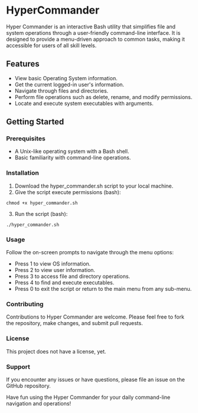 # HyperCommander

Hyper Commander is an interactive Bash utility that simplifies file and system operations through a user-friendly command-line interface. It is designed to provide a menu-driven approach to common tasks, making it accessible for users of all skill levels.

## Features
- View basic Operating System information.
- Get the current logged-in user's information.
- Navigate through files and directories.
- Perform file operations such as delete, rename, and modify permissions.
- Locate and execute system executables with arguments.

## Getting Started
### Prerequisites
- A Unix-like operating system with a Bash shell.
- Basic familiarity with command-line operations.

### Installation
1. Download the hyper_commander.sh script to your local machine.
2. Give the script execute permissions (bash):
```
chmod +x hyper_commander.sh
```
3. Run the script (bash):
```
./hyper_commander.sh
```

### Usage
Follow the on-screen prompts to navigate through the menu options:

- Press 1 to view OS information.
- Press 2 to view user information.
- Press 3 to access file and directory operations.
- Press 4 to find and execute executables.
- Press 0 to exit the script or return to the main menu from any sub-menu.

### Contributing
Contributions to Hyper Commander are welcome. Please feel free to fork the repository, make changes, and submit pull requests.

### License
This project does not have a license, yet.

### Support
If you encounter any issues or have questions, please file an issue on the GitHub repository.

Have fun using the Hyper Commander for your daily command-line navigation and operations!
